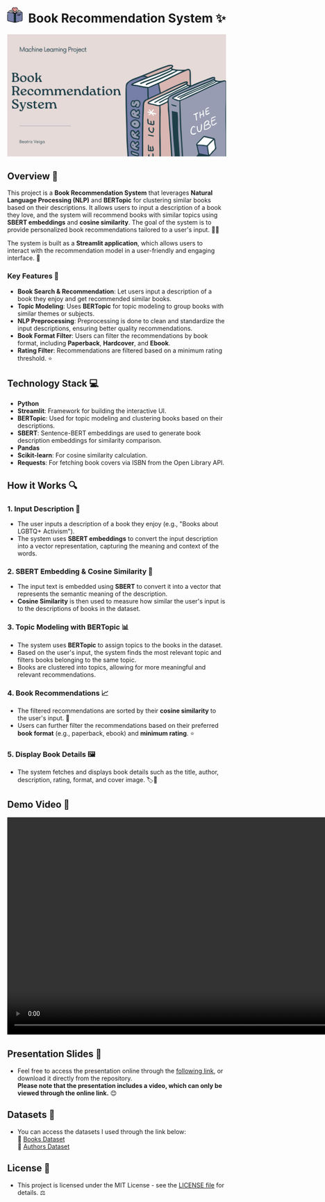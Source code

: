 # <img src="Streamlit\icons\FAVICON.png" alt="drawing" width="35"/>&nbsp; **Book Recommendation System** ✨


<img src="Multimedia\presentation.png" alt="drawing" width="1000"/>




## **Overview** 🌟

This project is a **Book Recommendation System** that leverages **Natural Language Processing (NLP)** and **BERTopic** for clustering similar books based on their descriptions. It allows users to input a description of a book they love, and the system will recommend books with similar topics using **SBERT embeddings** and **cosine similarity**. The goal of the system is to provide personalized book recommendations tailored to a user's input. 📖💡

The system is built as a **Streamlit application**, which allows users to interact with the recommendation model in a user-friendly and engaging interface. 🎉

### **Key Features** 🔑
- **Book Search & Recommendation**: Let users input a description of a book they enjoy and get recommended similar books. 
- **Topic Modeling**: Uses **BERTopic** for topic modeling to group books with similar themes or subjects. 
- **NLP Preprocessing**: Preprocessing is done to clean and standardize the input descriptions, ensuring better quality recommendations. 
- **Book Format Filter**: Users can filter the recommendations by book format, including **Paperback**, **Hardcover**, and **Ebook**. 
- **Rating Filter**: Recommendations are filtered based on a minimum rating threshold. ⭐

## **Technology Stack** 💻

- **Python** 
- **Streamlit**: Framework for building the interactive UI. 
- **BERTopic**: Used for topic modeling and clustering books based on their descriptions. 
- **SBERT**: Sentence-BERT embeddings are used to generate book description embeddings for similarity comparison. 
- **Pandas**
- **Scikit-learn**: For cosine similarity calculation. 
- **Requests**: For fetching book covers via ISBN from the Open Library API. 

## **How it Works** 🔍

### **1. Input Description** 📝
- The user inputs a description of a book they enjoy (e.g., "Books about LGBTQ+ Activism"). 
- The system uses **SBERT embeddings** to convert the input description into a vector representation, capturing the meaning and context of the words. 

### **2. SBERT Embedding & Cosine Similarity** 🤖
- The input text is embedded using **SBERT** to convert it into a vector that represents the semantic meaning of the description.
- **Cosine Similarity** is then used to measure how similar the user's input is to the descriptions of books in the dataset. 

### **3. Topic Modeling with BERTopic** 📊
- The system uses **BERTopic** to assign topics to the books in the dataset.
- Based on the user's input, the system finds the most relevant topic and filters books belonging to the same topic. 
- Books are clustered into topics, allowing for more meaningful and relevant recommendations.

### **4. Book Recommendations** 📈
- The filtered recommendations are sorted by their **cosine similarity** to the user's input. 📖
- Users can further filter the recommendations based on their preferred **book format** (e.g., paperback, ebook) and **minimum rating**. ⭐
  
### **5. Display Book Details** 🖼️
- The system fetches and displays book details such as the title, author, description, rating, format, and cover image. 🏷️📸
  
## **Demo Video** 🎥

<video controls src="Multimedia\Demo_Video.mp4" width="1000" title="Title"></video>

## **Presentation Slides** 📸

- Feel free to access the presentation online through the [following link](https://www.canva.com/design/DAGggpgv-MA/Jm_z_7i8kwG8evZV4jZUjw/view?utm_content=DAGggpgv-MA&utm_campaign=designshare&utm_medium=link2&utm_source=uniquelinks&utlId=h50b13c1749), or download it directly from the repository. <br>
**Please note that the presentation includes a video, which can only be viewed through the online link.** 😊

## **Datasets** 📂
- You can access the datasets I used through the link below: <br>
🔗 [Books Dataset](https://cseweb.ucsd.edu/~jmcauley/datasets/goodreads.html#datasets:~:text=goodreads_books_history_biography.json.gz) <br>
🔗 [Authors Dataset](https://cseweb.ucsd.edu/~jmcauley/datasets/goodreads.html#datasets:~:text=Detailed%20information%20of%20authors%3A%20goodreads_book_authors.json.gz)

## **License** 📄
- This project is licensed under the MIT License - see the [LICENSE file](https://github.com/BeatrizAVeiga/book_recommendation_system/blob/main/LICENSE) for details. ⚖️